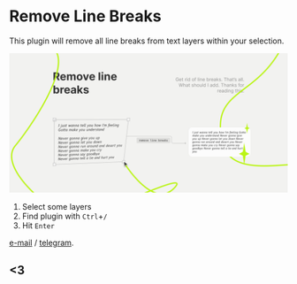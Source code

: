 # Remove Line Breaks
This plugin will remove all line breaks from text layers within your selection.

![decorative](https://github.com/qurle/remove-line-breaks/blob/main/cover.png?raw=true)

1. Select some layers
2. Find plugin with `Ctrl`+`/`
3. Hit `Enter`

[e-mail](mailto:nick@qurle.net?subject=Remove%20line%20breaks) / [telegram](http://t.me/qurle).

## <3
